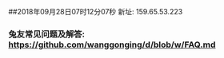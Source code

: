##2018年09月28日07时12分07秒 新址: 159.65.53.223
### 兔友常见问题及解答: https://github.com/wanggonging/d/blob/w/FAQ.md
